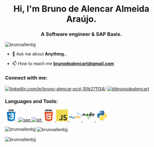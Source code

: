 <h1 align="center">Hi, I'm Bruno de Alencar Almeida Araújo.</h1>
<h3 align="center">A Software engineer & SAP Basis.</h3>

<p align="left"> <img src="https://komarev.com/ghpvc/?username=brunoallenbjj&label=Profile%20views&color=0e75b6&style=flat" alt="brunoallenbjj" /> </p>

- 💬 Ask me about **Anything..**

- 📫 How to reach me **brunodealencart@gmail.com**

<h3 align="left">Connect with me:</h3>
<p align="left">
<a href="https://linkedin.com/in/linkedlin.com/in/bruno-alencar-pcd-30b271134/" target="blank"><img align="center" src="https://raw.githubusercontent.com/rahuldkjain/github-profile-readme-generator/master/src/images/icons/Social/linked-in-alt.svg" alt="linkedlin.com/in/bruno-alencar-pcd-30b271134/" height="30" width="40" /></a>
<a href="https://instagram.com/@brunodealencart" target="blank"><img align="center" src="https://raw.githubusercontent.com/rahuldkjain/github-profile-readme-generator/master/src/images/icons/Social/instagram.svg" alt="@brunodealencart" height="30" width="40" /></a>
</p>

<h3 align="left">Languages and Tools:</h3>
<p align="left"> <a href="https://www.w3schools.com/css/" target="_blank" rel="noreferrer"> <img src="https://raw.githubusercontent.com/devicons/devicon/master/icons/css3/css3-original-wordmark.svg" alt="css3" width="40" height="40"/> </a> <a href="https://www.sap.com/" target="_blank" rel="noreferrer"> <img src="https://www.vectorlogo.zone/logos/sap/sap-icon.svg" alt="sap" width="40" height="40"/> </a> <a href="https://git-scm.com/" target="_blank" rel="noreferrer"> <img src="https://www.vectorlogo.zone/logos/git-scm/git-scm-icon.svg" alt="git" width="40" height="40"/> </a> <a href="https://www.w3.org/html/" target="_blank" rel="noreferrer"> <img src="https://raw.githubusercontent.com/devicons/devicon/master/icons/html5/html5-original-wordmark.svg" alt="html5" width="40" height="40"/> </a> <a href="https://developer.mozilla.org/en-US/docs/Web/JavaScript" target="_blank" rel="noreferrer"> <img src="https://raw.githubusercontent.com/devicons/devicon/master/icons/javascript/javascript-original.svg" alt="javascript" width="40" height="40"/> </a> <a href="https://www.mysql.com/" target="_blank" rel="noreferrer"> <img src="https://raw.githubusercontent.com/devicons/devicon/master/icons/mysql/mysql-original-wordmark.svg" alt="mysql" width="40" height="40"/> </a> <a href="https://nodejs.org" target="_blank" rel="noreferrer"> <img src="https://raw.githubusercontent.com/devicons/devicon/master/icons/nodejs/nodejs-original-wordmark.svg" alt="nodejs" width="40" height="40"/> </a> <a href="https://www.python.org" target="_blank" rel="noreferrer"> <img src="https://raw.githubusercontent.com/devicons/devicon/master/icons/python/python-original.svg" alt="python" width="40" height="40"/> </a> </p>

<p><img align="left" src="https://github-readme-stats.vercel.app/api/top-langs?username=brunoallenbjj&show_icons=true&locale=en&layout=compact" alt="brunoallenbjj" /></p>

<p>&nbsp;<img align="center" src="https://github-readme-stats.vercel.app/api?username=brunoallenbjj&show_icons=true&locale=en" alt="brunoallenbjj" /></p>

<p><img align="center" src="https://github-readme-streak-stats.herokuapp.com/?user=brunoallenbjj&" alt="brunoallenbjj" /></p>
